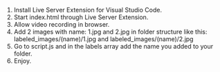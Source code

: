 1. Install Live Server Extension for Visual Studio Code.
2. Start index.html through Live Server Extension.
3. Allow video recording in browser.
4. Add 2 images with name: 1.jpg and 2.jpg in folder structure like this: labeled_images/(name)/1.jpg and labeled_images/(name)/2.jpg
5. Go to script.js and in the labels array add the name you added to your folder.
6. Enjoy.
